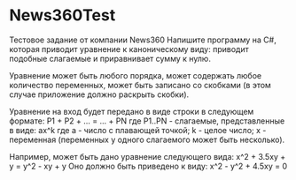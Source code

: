 # News360Test
Тестовое задание от компании News360
Напишите программу на C#, которая приводит уравнение к каноническому виду: приводит подобные слагаемые и приравнивает сумму к нулю.

Уравнение может быть любого порядка, может содержать любое количество переменных, может быть записано со скобками (в этом случае приложение должно раскрыть скобки).

Уравнение на вход будет передано в виде строки в следующем формате:
P1 + P2 + ... = ... + PN
где P1..PN - слагаемые, представленные в виде:
ax^k
где a - число с плавающей точкой;
k - целое число; 
x - переменная (переменных у одного слагаемого может быть несколько).

Например, может быть дано уравнение следующего вида:
x^2 + 3.5xy + y = y^2 - xy + y
Оно должно быть приведено к виду:
x^2 - y^2 + 4.5xy = 0
